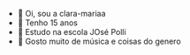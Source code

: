 - 👋 Oi, sou a clara-mariaa
- 👀 Tenho 15 anos
- 🌱 Estudo na escola JOsé Polli
- 💞️ Gosto muito de música e coisas do genero
  

<!---
clara-mariaa/clara-mariaa is a ✨ special ✨ repository because its `README.md` (this file) appears on your GitHub profile.
You can click the Preview link to take a look at your changes.
--->

